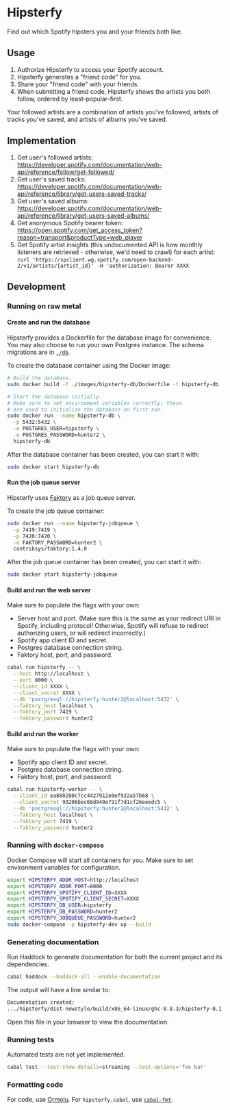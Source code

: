 # Hipsterfy

Find out which Spotify hipsters you and your friends both like.

## Usage

1. Authorize Hipsterfy to access your Spotify account.
2. Hipsterfy generates a "friend code" for you.
3. Share your "friend code" with your friends.
4. When submitting a friend code, Hipsterfy shows the artists you both follow, ordered by least-popular-first.

Your followed artists are a combination of artists you've followed, artists of tracks you've saved, and artists of albums you've saved.

## Implementation

1. Get user's followed artists: https://developer.spotify.com/documentation/web-api/reference/follow/get-followed/
2. Get user's saved tracks: https://developer.spotify.com/documentation/web-api/reference/library/get-users-saved-tracks/
3. Get user's saved albums: https://developer.spotify.com/documentation/web-api/reference/library/get-users-saved-albums/
4. Get anonymous Spotify bearer token: https://open.spotify.com/get_access_token?reason=transport&productType=web_player
5. Get Spotify artist insights (this undocumented API is how monthly listeners are retrieved - otherwise, we'd need to crawl) for each artist: `curl 'https://spclient.wg.spotify.com/open-backend-2/v1/artists/{artist_id}' -H 'authorization: Bearer XXXX`

## Development

### Running on raw metal

#### Create and run the database

Hipsterfy provides a Dockerfile for the database image for convenience. You may also choose to run your own Postgres instance. The schema migrations are in [`./db`](./db).

To create the database container using the Docker image:

```bash
# Build the database.
sudo docker build -f ./images/hipsterfy-db/Dockerfile -t hipsterfy-db .

# Start the database initially.
# Make sure to set environment variables correctly; these
# are used to initialize the database on first run.
sudo docker run --name hipsterfy-db \
  -p 5432:5432 \
  -e POSTGRES_USER=hipsterfy \
  -e POSTGRES_PASSWORD=hunter2 \
  hipsterfy-db
```

After the database container has been created, you can start it with:

```bash
sudo docker start hipsterfy-db
```

#### Run the job queue server

Hipsterfy uses [Faktory](https://github.com/contribsys/faktory) as a job queue server.

To create the job queue container:

```bash
sudo docker run --name hipsterfy-jobqueue \
  -p 7419:7419 \
  -p 7420:7420 \
  -e FAKTORY_PASSWORD=hunter2 \
  contribsys/faktory:1.4.0
```

After the job queue container has been created, you can start it with:

```bash
sudo docker start hipsterfy-jobqueue
```

#### Build and run the web server

Make sure to populate the flags with your own:

- Server host and port. (Make sure this is the same as your redirect URI in Spotify, including protocol! Otherwise, Spotify will refuse to redirect authorizing users, or will redirect incorrectly.)
- Spotify app client ID and secret.
- Postgres database connection string.
- Faktory host, port, and password.

```bash
cabal run hipsterfy -- \
  --host http://localhost \
  --port 8000 \
  --client_id XXXX \
  --client_secret XXXX \
  --db 'postgresql://hipsterfy:hunter2@localhost:5432' \
  --faktory_host localhost \
  --faktory_port 7419 \
  --faktory_password hunter2
```

#### Build and run the worker

Make sure to populate the flags with your own:

- Spotify app client ID and secret.
- Postgres database connection string.
- Faktory host, port, and password.

```bash
cabal run hipsterfy-worker -- \
  --client_id ea880280c7cc4427912e0ef932a57b68 \
  --client_secret 93206bec68d940e791f7d1cf26eeedc5 \
  --db 'postgresql://hipsterfy:hunter2@localhost:5432' \
  --faktory_host localhost \
  --faktory_port 7419 \
  --faktory_password hunter2
```

### Running with `docker-compose`

Docker Compose will start all containers for you. Make sure to set environment variables for configuration.

```bash
export HIPSTERFY_ADDR_HOST=http://localhost
export HIPSTERFY_ADDR_PORT=8000
export HIPSTERFY_SPOTIFY_CLIENT_ID=XXXX
export HIPSTERFY_SPOTIFY_CLIENT_SECRET=XXXX
export HIPSTERFY_DB_USER=hipsterfy
export HIPSTERFY_DB_PASSWORD=hunter2
export HIPSTERFY_JOBQUEUE_PASSWORD=hunter2
sudo docker-compose -p hipsterfy-dev up --build
```

### Generating documentation

Run Haddock to generate documentation for both the current project and its dependencies.

```bash
cabal haddock --haddock-all --enable-documentation
```

The output will have a line similar to:

```bash
Documentation created:
.../hipsterfy/dist-newstyle/build/x86_64-linux/ghc-8.8.3/hipsterfy-0.1.0.0/noopt/doc/html/hipsterfy/index.html
```

Open this file in your browser to view the documentation.

### Running tests

Automated tests are not yet implemented.

```bash
cabal test --test-show-details=streaming --test-options='foo bar'
```

### Formatting code

For code, use [Ormolu](https://github.com/tweag/ormolu). For `hipsterfy.cabal`, use [`cabal-fmt`](https://github.com/phadej/cabal-fmt).
